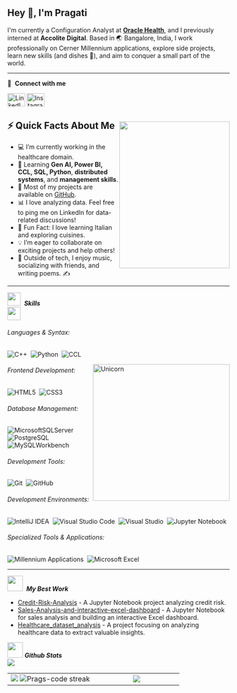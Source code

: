 <h2>Hey 👋, I'm Pragati</h2>
<p>
I'm currently a Configuration Analyst at <strong><a href="https://www.oracle.com/in/health/">Oracle Health</a></strong>, and I previously interned at <strong>Accolite Digital</strong>. Based in 🌏 Bangalore, India, I work professionally on Cerner Millennium applications, explore side projects, learn new skills (and dishes 🍳), and aim to conquer a small part of the world.
</p>

---

🔗 &nbsp;**Connect with me**  
<p align="left">
<a href="https://www.linkedin.com/in/pragatijha/" target="blank"><img align="center" src="https://raw.githubusercontent.com/rahuldkjain/github-profile-readme-generator/master/src/images/icons/Social/linked-in-alt.svg" alt="LinkedIn" height="30" width="40" /></a>
<a href="https://www.instagram.com/_._pragatijha/" target="blank"><img align="center" src="https://raw.githubusercontent.com/rahuldkjain/github-profile-readme-generator/master/src/images/icons/Social/instagram.svg" alt="Instagram" height="30" width="40" /></a>
</p>

<!-- <img align="right" src="https://media.giphy.com/media/Ll22OhMLAlVDb8UQWe/giphy.gif" width="250" height="250" style="margin-top: 250px;"  /> -->
<img align="right" src="https://media.giphy.com/media/Ll22OhMLAlVDb8UQWe/giphy.gif" 
     style="float: right; margin-top: 20px; width: 250px; height: 333px;" />


<h2>⚡ Quick Facts About Me</h2>
<ul>
<li>💻 I’m currently working in the healthcare domain.</li>
<li>📖 Learning <strong>Gen AI, Power BI, CCL, SQL, Python</strong>, <strong>distributed systems</strong>, and <strong>management skills</strong>.</li>
<li>🌟 Most of my projects are available on <a href="https://github.com/Prags-code">GitHub</a>.</li>
<li>📊 I love analyzing data. Feel free to ping me on LinkedIn for data-related discussions!</li>
<li>🎉 Fun Fact: I love learning Italian and exploring cuisines.</li>
<li>💡 I’m eager to collaborate on exciting projects and help others!</li>
<li>🎵 Outside of tech, I enjoy music, socializing with friends, and writing poems. ✍️</li>
</ul>

--------

<img src="https://media2.giphy.com/media/QssGEmpkyEOhBCb7e1/giphy.gif" width="30">&nbsp; ***Skills***  
<img src="https://media.giphy.com/media/bDR8BPB0ZO8mfcbNkB/giphy.gif" width="30">

###### Languages & Syntax:
![C++](https://img.shields.io/badge/c++-%2300599C.svg?style=for-the-badge&logo=c%2B%2B&logoColor=white)&nbsp;
![Python](https://img.shields.io/badge/python-3670A0?style=for-the-badge&logo=python&logoColor=ffdd54)&nbsp;
![CCL](https://img.shields.io/badge/CCL-%23326CE5.svg?style=for-the-badge&logo=databricks&logoColor=white)&nbsp;

<img align="right" width=310px alt="Unicorn" src="https://media.giphy.com/media/xT9IgzoKnwFNmISR8I/giphy.gif"/>

###### Frontend Development:
![HTML5](https://img.shields.io/badge/html5-%23E34F26.svg?style=for-the-badge&logo=html5&logoColor=white)&nbsp;
![CSS3](https://img.shields.io/badge/css3-%231572B6.svg?style=for-the-badge&logo=css3&logoColor=white)&nbsp;

###### Database Management:
![MicrosoftSQLServer](https://img.shields.io/badge/Microsoft%20SQL%20Server-CC2927?style=for-the-badge&logo=microsoft%20sql%20server&logoColor=white)&nbsp;
![PostgreSQL](https://img.shields.io/badge/PostgreSQL-316192?style=for-the-badge&logo=postgresql&logoColor=white)&nbsp;
![MySQLWorkbench](https://img.shields.io/badge/MySQL%20Workbench-4479A1?style=for-the-badge&logo=mysql&logoColor=white)&nbsp;

###### Development Tools:
![Git](https://img.shields.io/badge/GIT-E44C30?style=for-the-badge&logo=git&logoColor=white)&nbsp;
![GitHub](https://img.shields.io/badge/github-%23121011.svg?style=for-the-badge&logo=github&logoColor=white)&nbsp;

###### Development Environments:
![IntelliJ IDEA](https://img.shields.io/badge/IntelliJIDEA-000000.svg?style=for-the-badge&logo=intellij-idea&logoColor=white)&nbsp;
![Visual Studio Code](https://img.shields.io/badge/Visual%20Studio%20Code-0078d7.svg?style=for-the-badge&logo=visual-studio-code&logoColor=white)&nbsp;
![Visual Studio](https://img.shields.io/badge/Visual%20Studio-5C2D91.svg?style=for-the-badge&logo=visual-studio&logoColor=white)&nbsp;
![Jupyter Notebook](https://img.shields.io/badge/Jupyter-FA6E3A?style=for-the-badge&logo=jupyter&logoColor=white)&nbsp;

###### Specialized Tools & Applications:
![Millennium Applications](https://img.shields.io/badge/Millennium%20Applications-4285F4?style=for-the-badge&logo=oracle&logoColor=white)&nbsp;
![Microsoft Excel](https://img.shields.io/badge/Microsoft%20Excel-217346?style=for-the-badge&logo=microsoft-excel&logoColor=white)&nbsp;

---

<img src="https://media.giphy.com/media/XbxZ41fWLeRECPsGIJ/giphy.gif" width="35">&nbsp; ***My Best Work***

- [Credit-Risk-Analysis](https://github.com/Prags-code/Credit-Risk-Analysis) - A Jupyter Notebook project analyzing credit risk.
- [Sales-Analysis-and-interactive-excel-dashboard](https://github.com/Prags-code/Sales-Analysis-and-interactive-excel-dashboard) - A Jupyter Notebook for sales analysis and building an interactive Excel dashboard.
- [Healthcare_dataset_analysis](https://github.com/Prags-code/Healthcare_dataset_analysis) - A project focusing on analyzing healthcare data to extract valuable insights.

<!-- Github Stats -->
<img src="https://media.giphy.com/media/iY8CRBdQXODJSCERIr/giphy.gif" width="35">&nbsp;***Github Stats***  
<img src="https://user-images.githubusercontent.com/73097560/115834477-dbab4500-a447-11eb-908a-139a6edaec5c.gif">
<br>
<p align="center">
<table align="center">
<tr>
<td width="50%" align="center">
    <img src="https://github-readme-stats.vercel.app/api?username=Prags-code&theme=nightowl&show_icons=true&count_private=true" />
    <img src="https://github-readme-streak-stats.herokuapp.com/?user=Prags-code&theme=nightowl&hide_border=false" alt="Prags-code streak" />
</td>
<td width="50%" align="center">
    <img src="https://github-readme-stats.anuraghazra1.vercel.app/api/top-langs/?username=Prags-code&theme=nightowl&hide_border=false&langs_count=10"/>
</td>
</tr>
</table>
</p>
<br>
